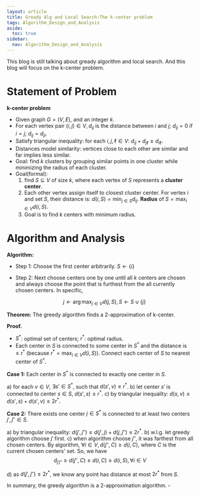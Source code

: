 ```yaml
---
layout: article
title: Gready Alg and Local Search:The k-center problem
tags: Algorithm_Design_and_Analysis
aside:
  toc: true
sidebar:
  nav: Algorithm_Design_and_Analysis
---
```


This blog is still talking about gready algorithm and local search. And this blog will focus on the k-center problem.

<!--more-->

# Statement of Problem

**k-center problem**

- Given graph $G = (V, E)$, and an integer $k$.
- For each vertex pair $(i, j) \in V, d_{ij}$ is the distance between $i$ and $j$; $d_{ij} = 0$ if $i=j$; $d_{ij} = d_{ji}$.
- Satisfy triangular inequality: for each $i, j, \ell \in V$: $d_{ij} + d_{j\ell} \geq d_{i\ell}$.
- Distances model similarity: vertices close to each other are similar and far implies less similar.
- Goal: find $k$ clusters by grouping similar points in one cluster while minimizing the radius of each cluster.
- Goal(formal):
  1. find $S \subseteq V$ of size $k$, where each vertex of $S$ represents a **cluster center**.
  2. Each other vertex assign itself to closest cluster center. For vertex $i$ and set $S$, their distance is: $d(i, S) = \min_{j \in S} d_{ij}$. **Radius** of $S = \max_{i \in V} d(i, S)$.
  3. Goal is to find $k$ centers with minimum radius.

# Algorithm and Analysis

**Algorithm:**

- Step 1: Choose the first center arbitrarily. ${S \leftarrow \{i\}}$

- Step 2: Next choose centers one by one until all $k$ centers are chosen and always choose the point that is furthest from the all currently chosen centers. In specific,

  $$
  j \leftarrow \arg\max_{j\in V} d(j,S), S \leftarrow S \cup \{j\}
  $$
  

**Theorem:** The greedy algorithm finds a 2-approximation of k-center.

**Proof.** 

- $S^*$: optimal set of centers; $r^*$: optimal radius.
- Each center in $S$ is connected to some center in $S^*$ and the distance is $\leq r^*$ (because ${r^* = \max_{i\in V} d(i,S)}$). Connect each center of $S$ to nearest center of $S^*$.

**Case 1:** Each center in $S^*$ is connected to exactly one center in $S$.

  a) for each $v \in V$, $\exists s' \in S^*$, such that $d(s', v) \leq r^*$.
  b) let center $s'$ is connected to center $s \in S$, $d(s', s) \leq r^*$.
  c) by triangular inequality: $d(s, v) \leq d(s',s) + d(s',v) \leq 2r^*$.

**Case 2:** There exists one center $j \in S^*$ is connected to at least two centers $j', j'' \in S$.

  a) by triangular inequality: $d(j', j'') \leq d(j', j) + d(j, j'') \leq 2r^*$.
  b) w.l.g. let greedy algorithm choose $j'$ first.
  c) when algorithm choose $j''$, it was farthest from all chosen centers. By algorithm, ${\forall i \in V, d(j'',C) \geq d(i,C)}$, where ${C}$ is the current chosen centers' set. So, we have 
$$
d_{j'j''} \geq d(j'',C) \geq d(i,C) \geq d(i,S), \forall i \in V
$$

  d) as $d(j', j'') \leq 2r^*$, we know any point has distance at most $2r^*$ from $S$.

In summary,  the greedy algorithm is a 2-approximation algorithm. $\square$

